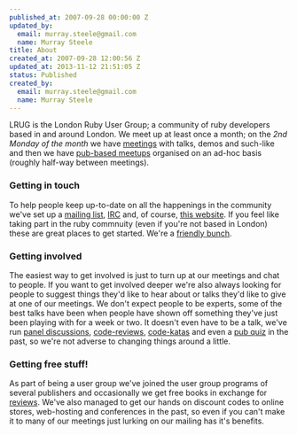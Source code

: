 ```yaml
--- 
published_at: 2007-09-28 00:00:00 Z
updated_by: 
  email: murray.steele@gmail.com
  name: Murray Steele
title: About
created_at: 2007-09-28 12:00:56 Z
updated_at: 2013-11-12 21:51:05 Z
status: Published
created_by: 
  email: murray.steele@gmail.com
  name: Murray Steele
---
```


LRUG is the London Ruby User Group; a community of ruby developers based in and around London.  We meet up at least once a month; on the _2nd Monday of the month_ we have [meetings](/meetings) with talks, demos and such-like and then we have [pub-based meetups](/nights) organised on an ad-hoc basis (roughly half-way between meetings).

### Getting in touch

To help people keep up-to-date on all the happenings in the community we've set up a [mailing list](http://lists.lrug.org/listinfo.cgi/chat-lrug.org), [IRC](/irc) and, of course, [this website](/).  If you feel like taking part in the ruby commnuity (even if you're not based in London) these are great places to get started.  We're a [friendly bunch](/members-and-friends).

### Getting involved

The easiest way to get involved is just to turn up at our meetings and chat to people.  If you want to get involved deeper we're also always looking for people to suggest things they'd like to hear about or talks they'd like to give at one of our meetings.  We don't expect people to be experts, some of the best talks have been when people have shown off something they've just been playing with for a week or two.  It doesn't even have to be a talk, we've run [panel discussions](/meetings/2007/04/04/april-2007-meeting/), [code-reviews](/meetings/2007/02/19/march-2007-meeting/), [code-katas](/meetings/2007/06/04/june-2007-meeting/) and even a [pub quiz](/meetings/2006/12/07/january-2007-meeting-updated/) in the past, so we're not adverse to changing things around a little.

### Getting free stuff!

As part of being a user group we've joined the user group programs of several publishers and occasionally we get free books in exchange for [reviews](/book-reviews).  We've also managed to get our hands on discount codes to online stores, web-hosting and conferences in the past, so even if you can't make it to many of our meetings just lurking on our mailing has it's benefits.
